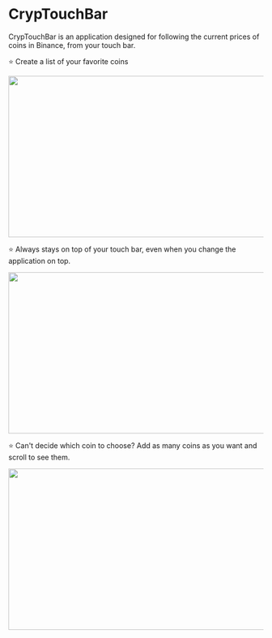 # CrypTouchBar

CrypTouchBar is an application designed for following the current prices of coins in Binance, from your touch bar.

:star: Create a list of your favorite coins 

<img src="https://user-images.githubusercontent.com/36786266/115159427-b6ab8080-a09b-11eb-8bec-e05aa77c2821.gif" width="774" height="318"/>

:star: Always stays on top of your touch bar, even when you change the application on top.

<img src="https://user-images.githubusercontent.com/36786266/115159421-b27f6300-a09b-11eb-87d4-0d583fe10f41.gif" width="774" height="318"/>

:star: Can't decide which coin to choose? Add as many coins as you want and scroll to see them.

<img src="https://user-images.githubusercontent.com/36786266/115159423-b57a5380-a09b-11eb-8ed7-b31367230475.gif" width="774" height="318"/>
